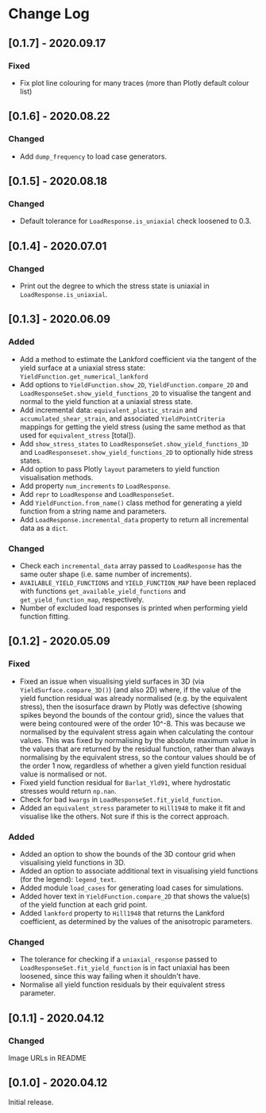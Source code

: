 # Change Log

## [0.1.7] - 2020.09.17

### Fixed

- Fix plot line colouring for many traces (more than Plotly default colour list)

## [0.1.6] - 2020.08.22

### Changed

- Add `dump_frequency` to load case generators.

## [0.1.5] - 2020.08.18

### Changed

- Default tolerance for `LoadResponse.is_uniaxial` check loosened to 0.3.

## [0.1.4] - 2020.07.01

### Changed

- Print out the degree to which the stress state is uniaxial in `LoadResponse.is_uniaxial`.

## [0.1.3] - 2020.06.09

### Added

- Add a method to estimate the Lankford coefficient via the tangent of the yield surface at a uniaxial stress state: `YieldFunction.get_numerical_lankford`
- Add options to `YieldFunction.show_2D`, `YieldFunction.compare_2D` and `LoadResponseSet.show_yield_functions_2D` to visualise the tangent and normal to the yield function at a uniaxial stress state.
- Add incremental data: `equivalent_plastic_strain` and `accumulated_shear_strain`, and associated `YieldPointCriteria` mappings for getting the yield stress (using the same method as that used for `equivalent_stress` [total]).
- Add `show_stress_states` to `LoadResponseSet.show_yield_functions_3D` and `LoadResponseset.show_yield_functions_2D` to optionally hide stress states.
- Add option to pass Plotly `layout` parameters to yield function visualisation methods.
- Add property `num_increments` to `LoadResponse`.
- Add `repr` to `LoadResponse` and `LoadResponseSet`.
- Add `YieldFunction.from_name()` class method for generating a yield function from a string name and parameters.
- Add `LoadResponse.incremental_data` property to return all incremental data as a `dict`.

### Changed

- Check each `incremental_data` array passed to `LoadResponse` has the same outer shape (i.e. same number of increments).
- `AVAILABLE_YIELD_FUNCTIONS` and `YIELD_FUNCTION_MAP` have been replaced with functions `get_available_yield_functions` and `get_yield_function_map`, respectively.
- Number of excluded load responses is printed when performing yield function fitting.

## [0.1.2] - 2020.05.09

### Fixed

- Fixed an issue when visualising yield surfaces in 3D (via `YieldSurface.compare_3D()`) (and also 2D) where, if the value of the yield function residual was already normalised (e.g. by the equivalent stress), then the isosurface drawn by Plotly was defective (showing spikes beyond the bounds of the contour grid), since the values that were being contoured were of the order 10^-8. This was because we normalised by the equivalent stress again when calculating the contour values. This was fixed by normalising by the absolute maximum value in the values that are returned by the residual function, rather than always normalising by the equivalent stress, so the contour values should be of the order 1 now, regardless of whether a given yield function residual value is normalised or not.
- Fixed yield function residual for `Barlat_Yld91`, where hydrostatic stresses would return `np.nan`.
- Check for bad `kwargs` in `LoadResponseSet.fit_yield_function`.
- Added an `equivalent_stress` parameter to `Hill1948` to make it fit and visualise like the others. Not sure if this is the correct approach.

### Added

- Added an option to show the bounds of the 3D contour grid when visualising yield functions in 3D.
- Added an option to associate additional text in visualising yield functions (for the legend): `legend_text`.
- Added module `load_cases` for generating load cases for simulations.
- Added hover text in `YieldFunction.compare_2D` that shows the value(s) of the yield function at each grid point.
- Added `lankford` property to `Hill1948` that returns the Lankford coefficient, as determined by the values of the anisotropic parameters.

### Changed

- The tolerance for checking if a `uniaxial_response` passed to `LoadResponseSet.fit_yield_function` is in fact uniaxial has been loosened, since this way failing when it shouldn't have.
- Normalise all yield function residuals by their equivalent stress parameter.

## [0.1.1] - 2020.04.12

### Changed

Image URLs in README

## [0.1.0] - 2020.04.12

Initial release.
